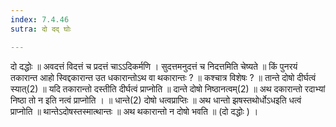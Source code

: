 ```yaml
---
index: 7.4.46
sutra: दो दद् घोः

---
```

दो दद्धोः ॥ अवदत्तं विदत्तं च प्रदत्तं चाऽऽदिकर्मणि । सुदत्तमनुदत्तं च निदत्तमिति चेष्यते ॥ किं पुनरयं तकारान्त आहो स्विद्दकारान्त उत धकारान्तोऽथ वा थकारान्तः ? ॥ कश्चात्र विशेषः ? ॥ तान्ते दोषो दीर्घत्वं स्यात्(2) ॥ यदि तकारान्तो दस्तीति दीर्घत्वं प्राप्नोति ॥ दान्ते दोषो निष्ठानत्वम्(2) ॥ अथ दकारान्तो रदाभ्यां निष्ठा तो न इति नत्वं प्राप्नोति । ॥ धान्ते(2) दोषो धत्वप्राप्तिः ॥ अथ धान्तो झषस्तथोर्धोऽधइति धत्वं प्राप्नोति ॥ थान्तेऽदोषस्तस्मात्थान्तः ॥ अथ थकारान्तो न दोषो भवति ॥ (दो दद्धोः ) ।